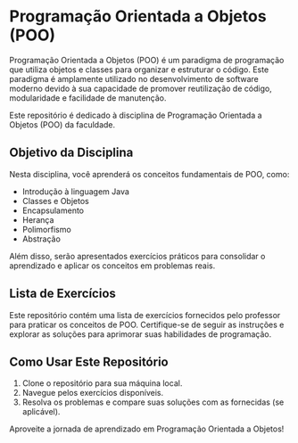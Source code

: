 # Programação Orientada a Objetos (POO)

Programação Orientada a Objetos (POO) é um paradigma de programação que utiliza objetos e classes para organizar e estruturar o código. Este paradigma é amplamente utilizado no desenvolvimento de software moderno devido à sua capacidade de promover reutilização de código, modularidade e facilidade de manutenção.

Este repositório é dedicado à disciplina de Programação Orientada a Objetos (POO) da faculdade.

## Objetivo da Disciplina

Nesta disciplina, você aprenderá os conceitos fundamentais de POO, como:

- Introdução à linguagem Java
- Classes e Objetos
- Encapsulamento
- Herança
- Polimorfismo
- Abstração

Além disso, serão apresentados exercícios práticos para consolidar o aprendizado e aplicar os conceitos em problemas reais.

## Lista de Exercícios

Este repositório contém uma lista de exercícios fornecidos pelo professor para praticar os conceitos de POO. Certifique-se de seguir as instruções e explorar as soluções para aprimorar suas habilidades de programação.

## Como Usar Este Repositório

1. Clone o repositório para sua máquina local.
2. Navegue pelos exercícios disponíveis.
3. Resolva os problemas e compare suas soluções com as fornecidas (se aplicável).

Aproveite a jornada de aprendizado em Programação Orientada a Objetos!
